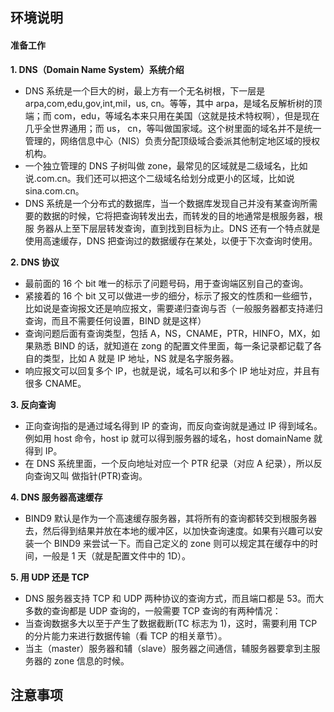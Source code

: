 ## **环境说明**

#### 准备工作

**1. DNS（Domain Name System）系统介绍**

- DNS 系统是一个巨大的树，最上方有一个无名树根，下一层是 arpa,com,edu,gov,int,mil，us, cn。等等，其中 arpa，是域名反解析树的顶端；而 com，edu，等域名本来只用在美国（这就是技术特权啊），但是现在几乎全世界通用；而 us， cn，等叫做国家域。这个树里面的域名并不是统一管理的，网络信息中心（NIS）负责分配顶级域合委派其他制定地区域的授权机构。
- 一个独立管理的 DNS 子树叫做 zone，最常见的区域就是二级域名，比如说.com.cn。我们还可以把这个二级域名给划分成更小的区域，比如说 sina.com.cn。
- DNS 系统是一个分布式的数据库，当一个数据库发现自己并没有某查询所需要的数据的时候，它将把查询转发出去，而转发的目的地通常是根服务器，根服 务器从上至下层层转发查询，直到找到目标为止。DNS 还有一个特点就是使用高速缓存，DNS 把查询过的数据缓存在某处，以便于下次查询时使用。

**2. DNS 协议**

- 最前面的 16 个 bit 唯一的标示了问题号码，用于查询端区别自己的查询。
- 紧接着的 16 个 bit 又可以做进一步的细分，标示了报文的性质和一些细节，比如说是查询报文还是响应报文，需要递归查询与否（一般服务器都支持递归查询，而且不需要任何设置，BIND 就是这样）
- 查询问题后面有查询类型，包括 A，NS，CNAME，PTR，HINFO，MX，如果熟悉 BIND 的话，就知道在 zong 的配置文件里面，每一条记录都记载了各自的类型，比如 A 就是 IP 地址，NS 就是名字服务器。
- 响应报文可以回复多个 IP，也就是说，域名可以和多个 IP 地址对应，并且有很多 CNAME。

**3. 反向查询**

- 正向查询指的是通过域名得到 IP 的查询，而反向查询就是通过 IP 得到域名。例如用 host 命令，host ip 就可以得到服务器的域名，host domainName 就得到 IP。
- 在 DNS 系统里面，一个反向地址对应一个 PTR 纪录（对应 A 纪录），所以反向查询又叫 做指针(PTR)查询。

**4. DNS 服务器高速缓存**

- BIND9 默认是作为一个高速缓存服务器，其将所有的查询都转交到根服务器去，然后得到结果并放在本地的缓冲区，以加快查询速度。如果有兴趣可以安装一个 BIND9 来尝试一下。而自己定义的 zone 则可以规定其在缓存中的时间，一般是 1 天（就是配置文件中的 1D）。

**5. 用 UDP 还是 TCP**

- DNS 服务器支持 TCP 和 UDP 两种协议的查询方式，而且端口都是 53。而大多数的查询都是 UDP 查询的，一般需要 TCP 查询的有两种情况：
- 当查询数据多大以至于产生了数据截断(TC 标志为 1)，这时，需要利用 TCP 的分片能力来进行数据传输（看 TCP 的相关章节）。
- 当主（master）服务器和辅（slave）服务器之间通信，辅服务器要拿到主服务器的 zone 信息的时候。

## **注意事项**
